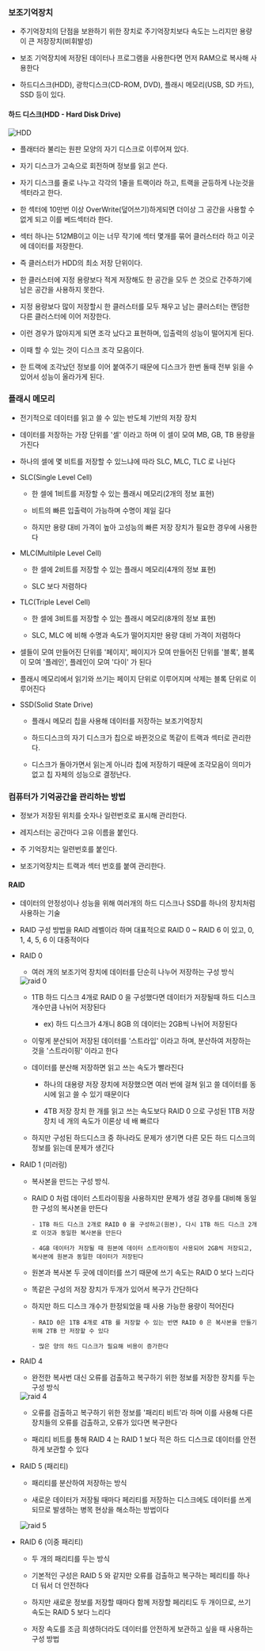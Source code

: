 ### 보조기억장치

* 주기억장치의 단점을 보완하기 위한 장치로 주기억장치보다 속도는 느리지만 용량이 큰 저장장치(비휘발성)

* 보조 기억장치에 저장된 데이터나 프로그램을 사용한다면 먼저 RAM으로 복사해 사용한다

* 하드디스크(HDD), 광학디스크(CD-ROM, DVD), 플래시 메모리(USB, SD 카드), SSD 등이 있다.

#### 하드 디스크(HDD - Hard Disk Drive)

<img src="https://raw.githubusercontent.com/pansakr/TIL/refs/heads/main/%EC%9D%B4%EB%AF%B8%EC%A7%80/Computer%20Science/%EC%BB%B4%ED%93%A8%ED%84%B0%EC%9D%98%20%EA%B5%AC%EC%84%B1%2C%20%EC%9A%B4%EC%98%81%EC%B2%B4%EC%A0%9C/HDD.jpg" alt="HDD">

* 플래터라 불리는 원판 모양의 자기 디스크로 이루어져 있다.

* 자기 디스크가 고속으로 회전하며 정보를 읽고 쓴다.

* 자기 디스크를 줄로 나누고 각각의 1줄을 트랙이라 하고, 트랙을 균등하게 나눈것을 섹터라고 한다.

* 한 섹터에 10만번 이상 OverWrite(덮어쓰기)하게되면 더이상 그 공간을 사용할 수 없게 되고 이를 베드섹터라 한다.

* 섹터 하나는 512MB이고 이는 너무 작기에 섹터 몇개를 묶어 클러스터라 하고 이곳에 데이터를 저장한다.

* 즉 클러스터가 HDD의 최소 저장 단위이다.

* 한 클러스터에 지정 용량보다 적게 저장해도 한 공간을 모두 쓴 것으로 간주하기에 남은 공간을 사용하지 못한다.

* 지정 용량보다 많이 저장할시 한 클러스터를 모두 채우고 남는 클러스터는 랜덤한 다른 클러스터에 이어 저장한다.

* 이런 경우가 많아지게 되면 조각 났다고 표현하며, 입출력의 성능이 떨어지게 된다.

* 이때 할 수 있는 것이 디스크 조각 모음이다.

* 한 트랙에 조각났던 정보를 이어 붙여주기 때문에 디스크가 한번 돌때 전부 읽을 수 있어서 성능이 올라가게 된다.


### 플래시 메모리

* 전기적으로 데이터를 읽고 쓸 수 있는 반도체 기반의 저장 장치

* 데이터를 저장하는 가장 단위를 '셀' 이라고 하며 이 셀이 모여 MB, GB, TB 용량을 가진다

* 하나의 셀에 몇 비트를 저장할 수 있느냐에 따라 SLC, MLC, TLC 로 나뉜다

* SLC(Single Level Cell)

    - 한 셀에 1비트를 저장할 수 있는 플래시 메모리(2개의 정보 표현)

    - 비트의 빠른 입출력이 가능하며 수명이 제일 길다

    - 하지만 용량 대비 가격이 높아 고성능의 빠른 저장 장치가 필요한 경우에 사용한다

* MLC(Multilple Level Cell)

    - 한 셀에 2비트를 저장할 수 있는 플래시 메모리(4개의 정보 표현)

    - SLC 보다 저렴하다

* TLC(Triple Level Cell)

    - 한 셀에 3비트를 저장할 수 있는 플래시 메모리(8개의 정보 표현)

    - SLC, MLC 에 비해 수명과 속도가 떨어지지만 용량 대비 가격이 저렴하다 

* 셀들이 모여 만들어진 단위를 '페이지', 페이지가 모여 만들어진 단위를 '블록', 블록이 모여 '플레인', 플레인이 모여 '다이' 가 된다

* 플래시 메모리에서 읽기와 쓰기는 페이지 단위로 이루어지며 삭제는 블록 단위로 이루어진다

* SSD(Solid State Drive)

    - 플래시 메모리 칩을 사용해 데이터를 저장하는 보조기억장치

    - 하드디스크의 자기 디스크가 칩으로 바뀐것으로 똑같이 트랙과 섹터로 관리한다.

    - 디스크가 돌아가면서 읽는게 아니라 칩에 저장하기 때문에 조각모음이 의미가 없고 칩 자체의 성능으로 결정난다.

### 컴퓨터가 기억공간을 관리하는 방법

* 정보가 저장된 위치를 숫자나 일련번호로 표시해 관리한다.

* 레지스터는 공간마다 고유 이름을 붙인다.

* 주 기억장치는 일련번호를 붙인다.

* 보조기억장치는 트랙과 섹터 번호를 붙여 관리한다.


#### RAID

* 데이터의 안정성이나 성능을 위해 여러개의 하드 디스크나 SSD를 하나의 장치처럼 사용하는 기술

* RAID 구성 방법을 RAID 레벨이라 하며 대표적으로 RAID 0 ~ RAID 6 이 있고, 0, 1, 4, 5, 6 이 대중적이다

* RAID 0

    - 여러 개의 보조기억 장치에 데이터를 단순히 나누어 저장하는 구성 방식

    <img src="https://raw.githubusercontent.com/pansakr/TIL/refs/heads/main/%EC%9D%B4%EB%AF%B8%EC%A7%80/Computer%20Science/%EC%BB%B4%ED%93%A8%ED%84%B0%EC%9D%98%20%EA%B5%AC%EC%84%B1%2C%20%EC%9A%B4%EC%98%81%EC%B2%B4%EC%A0%9C/raid%200.jpg" alt="raid 0">
    
    - 1TB 하드 디스크 4개로 RAID 0 을 구성했다면 데이터가 저장될때 하드 디스크 개수만큼 나뉘어 저장된다
 
      - ex) 하드 디스크가 4개니 8GB 의 데이터는 2GB씩 나뉘어 저장된다
     
    - 이렇게 분산되어 저장된 데이터를 '스트라입' 이라고 하며, 분산하여 저장하는 것을 '스트라이핑' 이라고 한다

    - 데이터를 분산해 저장하면 읽고 쓰는 속도가 빨라진다

        - 하나의 대용량 저장 장치에 저장했으면 여러 번에 걸쳐 읽고 쓸 데이터를 동시에 읽고 쓸 수 있기 때문이다
     
        - 4TB 저장 장치 한 개를 읽고 쓰는 속도보다 RAID 0 으로 구성된 1TB 저장 장치 네 개의 속도가 이론상 네 배 빠르다
     
    - 하지만 구성된 하드디스크 중 하나라도 문제가 생기면 다른 모든 하드 디스크의 정보를 읽는데 문제가 생긴다
 
* RAID 1 (미러링)

    - 복사본을 만드는 구성 방식. 
 
    - RAID 0 처럼 데이터 스트라이핑을 사용하지만 문제가 생길 경우를 대비해 동일한 구성의 복사본을 만든다
 
          - 1TB 하드 디스크 2개로 RAID 0 을 구성하고(원본), 다시 1TB 하드 디스크 2개로 이것과 동일한 복사본을 만든다

          - 4GB 데이터가 저장될 때 원본에 데이터 스트라이핑이 사용되어 2GB씩 저장되고, 복사본에 원본과 동일한 데이터가 저장된다

    - 원본과 복사본 두 곳에 데이터를 쓰기 때문에 쓰기 속도는 RAID 0 보다 느리다
 
    - 똑같은 구성의 저장 장치가 두개가 있어서 복구가 간단하다
 
    - 하지만 하드 디스크 개수가 한정되었을 때 사용 가능한 용량이 적어진다
 
          - RAID 0은 1TB 4개로 4TB 를 저장할 수 있는 반면 RAID 0 은 복사본을 만들기 위해 2TB 만 저장할 수 있다

          - 많은 양의 하드 디스크가 필요해 비용이 증가한다

* RAID 4

    - 완전한 복사번 대신 오류를 검출하고 복구하기 위한 정보를 저장한 장치를 두는 구성 방식
 
    <img src="https://raw.githubusercontent.com/pansakr/TIL/refs/heads/main/%EC%9D%B4%EB%AF%B8%EC%A7%80/Computer%20Science/%EC%BB%B4%ED%93%A8%ED%84%B0%EC%9D%98%20%EA%B5%AC%EC%84%B1%2C%20%EC%9A%B4%EC%98%81%EC%B2%B4%EC%A0%9C/raid%204.jpg" alt="raid 4">

    - 오류를 검출하고 복구하기 위한 정보를 '패리티 비트'라 하며 이를 사용해 다른 장치들의 오류를 검출하고, 오류가 있다면 복구한다

    - 패리티 비트를 통해 RAID 4 는 RAID 1 보다 적은 하드 디스크로 데이터를 안전하게 보관할 수 있다
 
* RAID 5 (패리티)

    - 패리티를 분산하여 저장하는 방식
 
    - 새로운 데이터가 저장될 때마다 페리티를 저장하는 디스크에도 데이터를 쓰게 되므로 발생하는 병목 현상을 해소하는 방법이다
 
    <img src="https://raw.githubusercontent.com/pansakr/TIL/refs/heads/main/%EC%9D%B4%EB%AF%B8%EC%A7%80/Computer%20Science/%EC%BB%B4%ED%93%A8%ED%84%B0%EC%9D%98%20%EA%B5%AC%EC%84%B1%2C%20%EC%9A%B4%EC%98%81%EC%B2%B4%EC%A0%9C/raid%205.jpg" alt="raid 5">

* RAID 6 (이중 패리티)

    - 두 개의 패리티를 두는 방식
 
    - 기본적인 구성은 RAID 5 와 같지만 오류를 검출하고 복구하는 페리티를 하나 더 둬서 더 안전하다
 
    - 하지만 새로운 정보를 저장할 때마다 함께 저장할 페리티도 두 개이므로, 쓰기 속도는 RAID 5 보다 느리다
 
    - 저장 속도를 조금 희생하더라도 데이터를 안전하게 보관하고 싶을 때 사용하는 구성 방법
